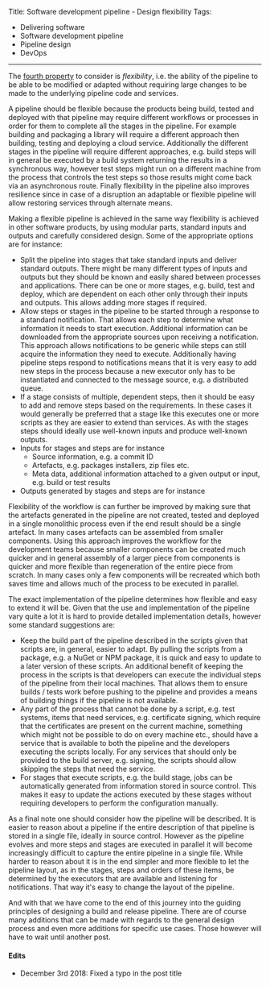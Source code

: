 Title: Software development pipeline - Design flexibility
Tags:
  - Delivering software
  - Software development pipeline
  - Pipeline design
  - DevOps
---

The [fourth property](/posts/Software-development-pipeline-Design-introduction.html) to consider is
*flexibility*, i.e. the ability of the pipeline to be able to be modified or adapted without
requiring large changes to be made to the underlying pipeline code and services.

A pipeline should be flexible because the products being build, tested and deployed with that
pipeline may require different workflows or processes in order for them to complete all the
stages in the pipeline. For example building and packaging a library will require a different
approach then building, testing and deploying a cloud service.
Additionally the different stages in the pipeline will require different approaches, e.g. build steps
will in general be executed by a build system returning the results in a synchronous way, however
test steps might run on a different machine from the process that controls the test steps so those
results might come back via an asynchronous route.
Finally flexibility in the pipeline also improves resilience since in case of a disruption
an adaptable or flexible pipeline will allow restoring services through alternate means.

Making a flexible pipeline is achieved in the same way flexibility is achieved in other software
products, by using modular parts, standard inputs and outputs and carefully considered design. Some
of the appropriate options are for instance:

- Split the pipeline into stages that take standard inputs and deliver standard outputs. There might
  be many different types of inputs and outputs but they should be known and easily shared between
  processes and applications. There can be one or more stages, e.g. build, test and deploy, which
  are dependent on each other only through their inputs and outputs. This allows adding more stages
  if required.
- Allow steps or stages in the pipeline to be started through a response to a standard notification.
  That allows each step to determine what information it needs to start execution. Additional
  information can be downloaded from the appropriate sources upon receiving a notification. This
  approach allows notifications to be generic while steps can still acquire the information they
  need to execute. Additionally having pipeline steps respond to notifications means that it is
  very easy to add new steps in the process because a new executor only has to be instantiated
  and connected to the message source, e.g. a distributed queue.
- If a stage consists of multiple, dependent steps, then it should be easy to add and remove
  steps based on the requirements. In these cases it would generally be preferred that a stage like
  this executes one or more scripts as they are easier to extend than services. As with the stages steps
  should ideally use well-known inputs and produce well-known outputs.
- Inputs for stages and steps are for instance
  - Source information, e.g. a commit ID
  - Artefacts, e.g. packages installers, zip files etc.
  - Meta data, additional information attached to a given output or input, e.g. build or test results
- Outputs generated by stages and steps are for instance

Flexibility of the workflow is can further be improved by making sure that the artefacts
generated in the pipeline are not created, tested and deployed in a single monolithic process even
if the end result should be a single artefact. In many cases artefacts can be assembled from smaller
components. Using this approach improves the workflow for the development teams because smaller
components can be created much quicker and in general assembly of a larger piece from components
is quicker and more flexible than regeneration of the entire piece from scratch. In many cases only
a few components will be recreated which both saves time and allows much of the process to be executed
in parallel.

The exact implementation of the pipeline determines how flexible and easy to extend it will be.
Given that the use and implementation of the pipeline vary quite a lot it is hard to provide
detailed implementation details, however some standard suggestions are:

- Keep the build part of the pipeline described in the scripts given that scripts are, in general,
  easier to adapt. By pulling the scripts from a package, e.g. a NuGet or NPM package, it is
  quick and easy to update to a later version of these scripts. An additional benefit of
  keeping the process in the scripts is that developers can execute the individual steps of the pipeline
  from their local machines. That allows them to ensure builds / tests work before pushing to the
  pipeline and provides a means of building things if the pipeline is not available.
- Any part of the process that cannot be done by a script, e.g. test systems, items that need services, e.g.
  certificate signing, which require that the certificates are present on the current machine, something
  which might not be possible to do on every machine etc., should have a service that is available to both
  the pipeline and the developers executing the scripts locally. For any services that should only
  be provided to the build server, e.g. signing, the scripts should allow skipping the steps that
  need the service.
- For stages that execute scripts, e.g. the build stage, jobs can be automatically generated
  from information stored in source control. This makes it easy to update the actions executed by these
  stages without requiring developers to perform the configuration manually.

As a final note one should consider how the pipeline will be described. It is easier to reason about
a pipeline if the entire description of that pipeline is stored in a single file, ideally in source
control. However as the pipeline evolves and more steps and stages are executed in parallel it will
become increasingly difficult to capture the entire pipeline in a single file. While harder to
reason about it is in the end simpler and more flexible to let the pipeline layout, as in the stages,
steps and orders of these items, be determined by the executors that are available and listening for
notifications. That way it's easy to change the layout of the pipeline.

And with that we have come to the end of this journey into the guiding principles of designing
a build and release pipeline. There are of course many additions that can be made with regards to
the general design process and even more additions for specific use cases. Those however will have
to wait until another post.

#### Edits

- December 3rd 2018: Fixed a typo in the post title
